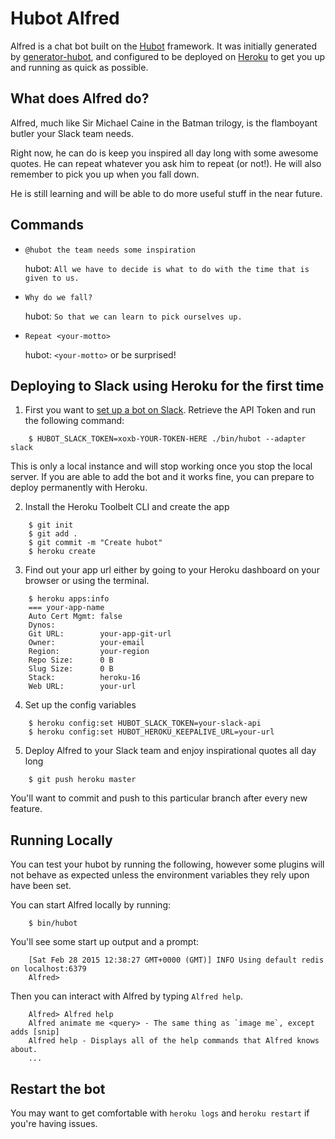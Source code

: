 # Hubot Alfred

Alfred is a chat bot built on the [Hubot](https://hubot.github.com/) framework. It was
initially generated by [generator-hubot](https://github.com/hubotio/generator-hubot), and configured to be
deployed on [Heroku](https://heroku.com) to get you up and running as quick as possible.

## What does Alfred do?

Alfred, much like Sir Michael Caine in the Batman trilogy, is the flamboyant butler your Slack team needs.

Right now, he can do is keep you inspired all day long with some awesome quotes.
He can repeat whatever you ask him to repeat (or not!).
He will also remember to pick you up when you fall down.

He is still learning and will be able to do more useful stuff in the near future.

## Commands

* `@hubot the team needs some inspiration`

	hubot: `All we have to decide is what to do with the time that is given to us.`
* `Why do we fall?`

	hubot: `So that we can learn to pick ourselves up.`
* `Repeat <your-motto>`

	hubot: `<your-motto>` or be surprised!

## Deploying to Slack using Heroku for the first time

1. First you want to [set up a bot on Slack](https://my.slack.com/apps/A0F7YS25R-bots).
Retrieve the API Token and run the following command:

```shell
	$ HUBOT_SLACK_TOKEN=xoxb-YOUR-TOKEN-HERE ./bin/hubot --adapter slack
```

This is only a local instance and will stop working once you stop the local server.
If you are able to add the bot and it works fine, you can prepare to deploy permanently with Heroku.

2. Install the Heroku Toolbelt CLI and create the app

```shell
	$ git init
	$ git add .
	$ git commit -m "Create hubot"
	$ heroku create
```

3. Find out your app url either by going to your Heroku dashboard on your browser or using the terminal.

```shell
	$ heroku apps:info
	=== your-app-name
	Auto Cert Mgmt: false
	Dynos:
	Git URL:        your-app-git-url
	Owner:          your-email
	Region:         your-region
	Repo Size:      0 B
	Slug Size:      0 B
	Stack:          heroku-16
	Web URL:        your-url
```

4. Set up the config variables

```shell
	$ heroku config:set HUBOT_SLACK_TOKEN=your-slack-api
	$ heroku config:set HUBOT_HEROKU_KEEPALIVE_URL=your-url
```

5. Deploy Alfred to your Slack team and enjoy inspirational quotes all day long

```shell
	$ git push heroku master
```

You'll want to commit and push to this particular branch after every new feature.

## Running Locally

You can test your hubot by running the following, however some plugins will not
behave as expected unless the environment variables they rely
upon have been set.

You can start Alfred locally by running:

```shell
    $ bin/hubot
```

You'll see some start up output and a prompt:

```shell
    [Sat Feb 28 2015 12:38:27 GMT+0000 (GMT)] INFO Using default redis on localhost:6379
    Alfred>
```

Then you can interact with Alfred by typing `Alfred help`.

```shell
    Alfred> Alfred help
    Alfred animate me <query> - The same thing as `image me`, except adds [snip]
    Alfred help - Displays all of the help commands that Alfred knows about.
    ...
```

## Restart the bot

You may want to get comfortable with `heroku logs` and `heroku restart` if
you're having issues.
